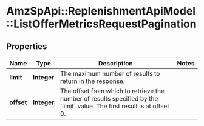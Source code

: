 # AmzSpApi::ReplenishmentApiModel::ListOfferMetricsRequestPagination

## Properties
Name | Type | Description | Notes
------------ | ------------- | ------------- | -------------
**limit** | **Integer** | The maximum number of results to return in the response. | 
**offset** | **Integer** | The offset from which to retrieve the number of results specified by the &#x60;limit&#x60; value. The first result is at offset 0. | 

